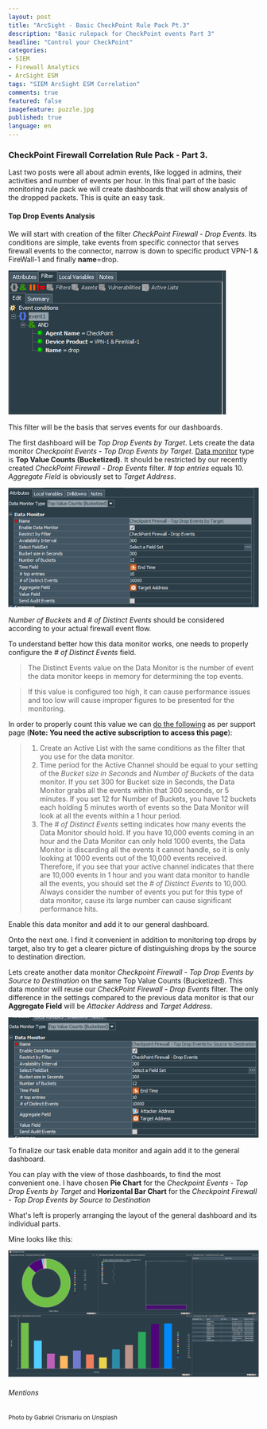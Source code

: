 ```yaml
---
layout: post
title: "ArcSight - Basic CheckPoint Rule Pack Pt.3"
description: "Basic rulepack for CheckPoint events Part 3"
headline: "Control your CheckPoint"
categories: 
- SIEM
- Firewall Analytics
- ArcSight ESM
tags: "SIEM ArcSight ESM Correlation"
comments: true
featured: false
imagefeature: puzzle.jpg
published: true 
language: en
---
```


### CheckPoint Firewall Correlation Rule Pack - Part 3.

Last two posts were all about admin events, like logged in admins, their activities and number of events per hour. In this final part of the basic monitoring rule pack we will create dashboards that will show analysis of the dropped packets. This is quite an easy task.

#### Top Drop Events Analysis

We will start with creation of the filter *CheckPoint Firewall - Drop Events*. Its conditions are simple, take events from specific connector that serves firewall events to the connector, narrow is down to specific product VPN-1 & FireWall-1 and finally **name**=drop.

![Filter 1 Conditions](/images/fwmon/asFW3Filter1Filter.PNG "Filter 1 Conditions")

This filter will be the basis that serves events for our dashboards.

The first dashboard will be *Top Drop Events by Target*. Lets create the data monitor *Checkpoint Events - Top Drop Events by Target*. [Data monitor](https://community.softwaregrp.com/dcvta86296/attachments/dcvta86296/Past-Protect-Event-Resources/102/1/SN06_Pearson.pdf) type is **Top Value Counts (Bucketized)**. It should be restricted by our recently created *CheckPoint Firewall - Drop Events* filter. *# top entries* equals 10. *Aggregate Field* is obviously set to *Target Address*. 

![Data Monitor 1 Attributes](/images/fwmon/asFW3DataMonitor1General.PNG "Data Monitor 1 Attributes")

*Number of Buckets* and *# of Distinct Events* should be considered according to your actual firewall event flow. 

To understand better how this data monitor works, one needs to  properly configure the *# of Distinct Events* field.

> The Distinct Events value on the Data Monitor is the number of event the data monitor keeps in memory for determining the top events.

>If this value is configured too high, it can cause performance issues and too low will cause improper figures to be presented for the monitoring.

In order to properly count this value we can [do the following](https://softwaresupport.softwaregrp.com/doc/KM1262891) as per support page (**Note: You need the active subscription to access this page**):

>1. Create an Active List with the same conditions as the filter that you use for the data monitor.
>2. Time period for the Active Channel should be equal to your setting of the *Bucket size in Seconds* and *Number of Buckets* of the data monitor. If you set 300 for Bucket size in Seconds, the Data Monitor grabs all the events within that 300 seconds, or 5 minutes. If you set 12 for Number of Buckets, you have 12 buckets each holding 5 minutes worth of events so the Data Monitor will look at all the events within a 1 hour period.
>3. The *# of Distinct Events* setting indicates how many events the Data Monitor should hold. If you have 10,000 events coming in an hour and the Data Monitor can only hold 1000 events, the Data Monitor is discarding all the events it cannot handle, so it is only looking at 1000 events out of the 10,000 events received. Therefore, if you see that your active channel indicates that there are 10,000 events in 1 hour and you want data monitor to handle all the events, you should set the *# of Distinct Events* to 10,000. Always consider the number of events you put for this type of data monitor, cause its large number can cause significant performance hits. 

Enable this data monitor and add it to our general dashboard. 

Onto the next one. I find it convenient in addition to monitoring top drops by target, also try to get a clearer picture of distinguishing drops by the source to destination direction. 

Lets create another data monitor *Checkpoint Firewall - Top Drop Events by Source to Destination* on the same Top Value Counts (Bucketized). This data monitor will reuse our *CheckPoint Firewall - Drop Events* filter. The only difference in the settings compared to the previous data monitor is that our **Aggregate Field** will be *Attacker Address* and *Target Address*. 

![Data Monitor 2 Attributes](/images/fwmon/asFW3DataMonitor2General.PNG "Data Monitor 2 Attributes")

To finalize our task enable data monitor and again add it to the general dashboard. 

You can play with the view of those dashboards, to find the most convenient one. I have chosen **Pie Chart** for the *Checkpoint Events - Top Drop Events by Target* and **Horizontal Bar Chart** for the *Checkpoint Firewall - Top Drop Events by Source to Destination*

What's left is properly arranging the layout of the general dashboard and its individual parts. 

Mine looks like this:

[![](/images/fwmon/asFWDashboardGeneral.PNG)](/images/fwmon/asFWDashboardGeneral.PNG)

###### Mentions
<small>Photo by Gabriel Crismariu on Unsplash</small>
